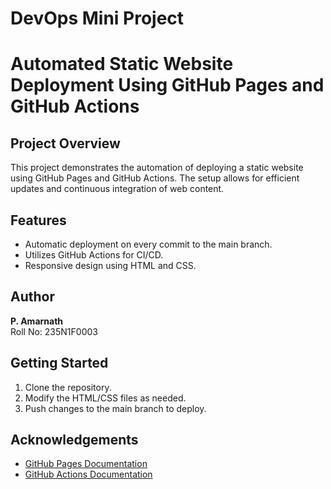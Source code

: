 # DevOps Mini Project
# Automated Static Website Deployment Using GitHub Pages and GitHub Actions

## Project Overview
This project demonstrates the automation of deploying a static website using GitHub Pages and GitHub Actions. The setup allows for efficient updates and continuous integration of web content.

## Features
- Automatic deployment on every commit to the main branch.
- Utilizes GitHub Actions for CI/CD.
- Responsive design using HTML and CSS.

## Author
**P. Amarnath**  
Roll No: 235N1F0003

## Getting Started
1. Clone the repository.
2. Modify the HTML/CSS files as needed.
3. Push changes to the main branch to deploy.

## Acknowledgements
- [GitHub Pages Documentation](https://pages.github.com/)
- [GitHub Actions Documentation](https://docs.github.com/en/actions)

